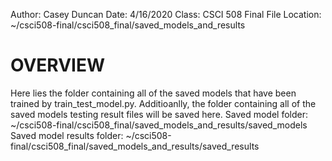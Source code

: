 Author: Casey Duncan
Date: 4/16/2020
Class: CSCI 508 Final
File Location: ~/csci508-final/csci508_final/saved_models_and_results

# OVERVIEW
Here lies the folder containing all of the saved models that have been trained by train_test_model.py. Additioanlly, the folder containing all of the saved models testing result files will be saved here.
Saved model folder: ~/csci508-final/csci508_final/saved_models_and_results/saved_models
Saved model results folder: ~/csci508-final/csci508_final/saved_models_and_results/saved_results
